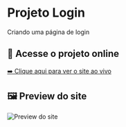# Projeto Login

Criando uma página de login

## 🔗 Acesse o projeto online

[➡️ Clique aqui para ver o site ao vivo](https://alex-majdalani.github.io/projeto-login/)

## 🖼️ Preview do site

![Preview do site](https://alex-majdalani.github.io/projeto-login/preview.png)

